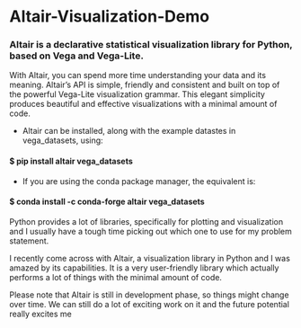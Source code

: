 # Altair-Visualization-Demo
### Altair is a declarative statistical visualization library for Python, based on Vega and Vega-Lite.

With Altair, you can spend more time understanding your data and its meaning. Altair’s API is simple, friendly and consistent and built on top of the powerful Vega-Lite visualization grammar. This elegant simplicity produces beautiful and effective visualizations with a minimal amount of code.

- Altair can be installed, along with the example datastes in vega_datasets, using:
#### $ pip install altair vega_datasets

- If you are using the conda package manager, the equivalent is:
#### $ conda install -c conda-forge altair vega_datasets


Python provides a lot of libraries, specifically for plotting and visualization and I usually have a tough time picking out which one to use for my problem statement.

I recently come across with Altair, a visualization library in Python and I was amazed by its capabilities. It is a very user-friendly library which actually performs a lot of things with the minimal amount of code.

Please note that Altair is still in development phase, so things might change over time. We can still do a lot of exciting work on it and the future potential really excites me
